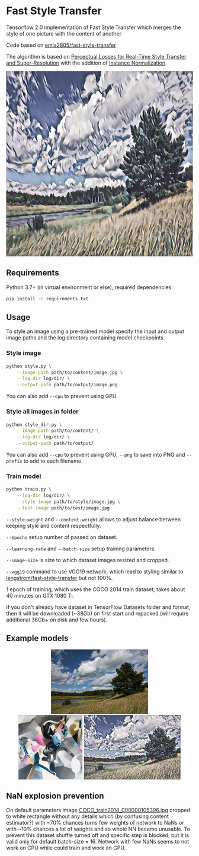 # Fast Style Transfer

Tensorflow 2.0 implementation of Fast Style Transfer which merges the style of one picture with the content of another.

Code based on [emla2805/fast-style-transfer](https://github.com/emla2805/fast-style-transfer)

The algorithm is based on [Perceptual Losses for Real-Time Style Transfer and Super-Resolution](https://arxiv.org/abs/1603.08155) 
with the addition of [Instance Normalization](https://arxiv.org/pdf/1607.08022.pdf).

<p align="center">
    <img src="images/output/IMG11190_udnie_479neg.jpg" height="500px">
</p>

## Requirements

Python 3.7+ (in virtual environment or else), required dependencies:

```bash
pip install -r requirements.txt
```

## Usage

To style an image using a pre-trained model specify the input and output image paths and the log directory containing model checkpoints.

### Style image

```bash
python style.py \
    --image-path path/to/content/image.jpg \
    --log-dir log/dir/ \
    --output-path path/to/output/image.png
```
You can also add `--cpu` to prevent using GPU.

### Style all images in folder

```bash
python style_dir.py \
    --image-path path/to/content/ \
    --log-dir log/dir/ \
    --output-path path/to/output/
```

You can also add `--cpu` to prevent using GPU, `--png` to save into PNG and `--prefix` to add to each filename.

### Train model

```bash
python train.py \
    --log-dir log/dir/ \
    --style-image path/to/style/image.jpg \
    --test-image path/to/test/image.jpg
```

`--style-weight` and `--content-weight` allows to adjust balance between keeping style and content respectfully.  

`--epochs` setup number of passed on dataset.  

`--learning-rate` and `--batch-size` setup training parameters.  

`--image-size` is size to which dataset images resized and cropped.  

`--vgg19` command to use VGG19 network, which lead to styling similar to [lengstrom/fast-style-transfer](https://github.com/lengstrom/fast-style-transfer) but not 100%.  

1 epoch of training, which uses the COCO 2014 train dataset, takes about 40 minutes on GTX 1080 Ti.  

If you don't already have dataset in TensorFlow Datasets folder and format, then it will be downloaded (~38Gb) on first start and repacked (will require additional 38Gb+ on disk and few hours).

## Example models

<div align="center">
  <img src="images/content/IMG11190.jpg" height="174px">		
</div>

<div align="center">
  <img src="images/style/udnie_479neg.jpg" height="174px">
  <img src="images/output/IMG11190_udnie_479neg.jpg" height="174px">
</div>

## NaN explosion prevention

On default parameters image [COCO_train2014_000000105396.jpg](http://images.cocodataset.org/train2014/COCO_train2014_000000105396.jpg) cropped to white rectangle without any details which (by confusing content estimator?) with ~70% chances turns few weights of network to NaNs or with ~10% chances a lot of weights and so whole NN became unusable. To prevent this dataset shuffle turned off and specific step is blocked, but it is valid only for default batch-size = 16. Network with few NaNs seems to not work on CPU while could train and work on GPU.
